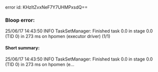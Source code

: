error id: KHzItZvxNeF7Y7UHMPxsdQ==
### Bloop error:

25/06/17 14:43:50 INFO TaskSetManager: Finished task 0.0 in stage 0.0 (TID 0) in 273 ms on hpomen (executor driver) (1/1)
#### Short summary: 

25/06/17 14:43:50 INFO TaskSetManager: Finished task 0.0 in stage 0.0 (TID 0) in 273 ms on hpomen (e...
